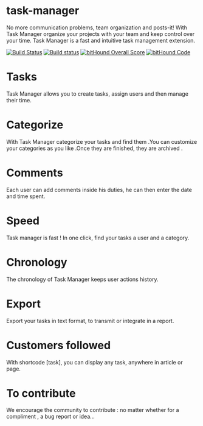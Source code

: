 # task-manager

No more communication problems, team organization and posts-it!
With Task Manager organize your projects with your team and keep control over your time.
Task Manager is a fast and intuitive task management extension.

[![Build Status](https://img.shields.io/travis/Eoxia/task-manager/master.svg?label=Linux)](https://travis-ci.org/Eoxia/task-manager)
[![Build status](https://ci.appveyor.com/api/projects/status/6r0poqodskk8tdv2?svg=true)](https://ci.appveyor.com/project/jimmyeoxia/task-manager)
[![bitHound Overall Score](https://www.bithound.io/github/Eoxia/task-manager/badges/score.svg)](https://www.bithound.io/github/Eoxia/task-manager)
[![bitHound Code](https://www.bithound.io/github/Eoxia/task-manager/badges/code.svg)](https://www.bithound.io/github/Eoxia/task-manager)

# Tasks
Task Manager allows you to create tasks, assign users and then manage their time.

# Categorize
With Task Manager categorize your tasks and find them .You can customize your categories as you like .Once they are finished, they are archived .

# Comments
Each user can add comments inside his duties, he can then enter the date and time spent.

# Speed
Task manager is fast ! In one click, find your tasks a user and a category.

# Chronology
The chronology of Task Manager keeps user actions history.

# Export
Export your tasks in text format, to transmit or integrate in a report.

# Customers followed
With shortcode [task], you can display any task, anywhere in article or page.

# To contribute
We encourage the community to contribute : no matter whether for a compliment , a bug report or idea...
